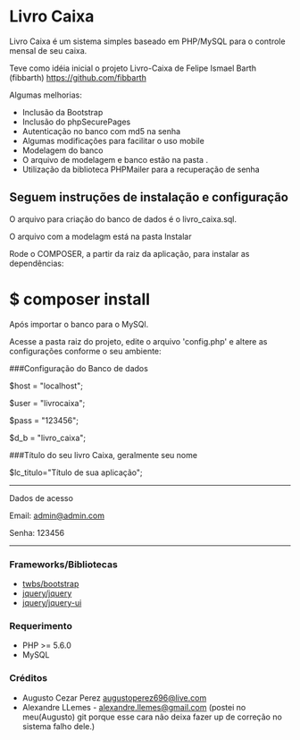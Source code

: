 # Livro Caixa 

Livro Caixa é um sistema simples baseado em PHP/MySQL para o controle mensal de seu caixa.

Teve como idéia inicial o projeto Livro-Caixa de Felipe Ismael Barth (fibbarth)
https://github.com/fibbarth

Algumas melhorias:
* Inclusão da Bootstrap
* Inclusão do phpSecurePages
* Autenticação no banco com md5 na senha
* Algumas modificações para facilitar o uso mobile
* Modelagem do banco
* O arquivo de modelagem e banco estão na pasta <Instalar>.
* Utilização da biblioteca PHPMailer para a recuperação de senha


﻿Seguem instruções de instalação e configuração
----------------------------------------------

O arquivo para criação do banco de dados é o livro_caixa.sql.

O arquivo com a modelagm está na pasta Instalar

Rode o COMPOSER, a partir da raiz da aplicação, para instalar as dependências:

# $ composer install

Após importar o banco para o MySQl.

Acesse a pasta raiz do projeto, edite o arquivo 'config.php' e altere as configurações conforme o seu ambiente:

###Configuração do Banco de dados

$host = "localhost";

$user = "livrocaixa";

$pass = "123456";

$d_b = "livro_caixa";

###Título do seu livro Caixa, geralmente seu nome

$lc_titulo="Título de sua aplicação";


---------------------------------------

Dados de acesso

Email: admin@admin.com

Senha: 123456

---------------------------------------


### Frameworks/Bibliotecas
* [twbs/bootstrap](https://github.com/twbs/bootstrap) 
* [jquery/jquery](https://github.com/jquery/jquery) 
* [jquery/jquery-ui](https://github.com/jquery/jquery-ui) 

### Requerimento
* PHP >= 5.6.0
* MySQL

### Créditos
* Augusto Cezar Perez augustoperez696@live.com
* Alexandre LLemes - alexandre.llemes@gmail.com (postei no meu(Augusto) git porque esse cara não deixa fazer up de correção no sistema falho dele.)

